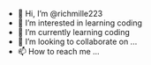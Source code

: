 - 👋 Hi, I’m @richmille223
- 👀 I’m interested in learning coding
- 🌱 I’m currently learning coding
- 💞️ I’m looking to collaborate on ...
- 📫 How to reach me ...

<!---
richmille223/richmille223 is a ✨ special ✨ repository because its `README.md` (this file) appears on your GitHub profile.
You can click the Preview link to take a look at your changes.
--->
